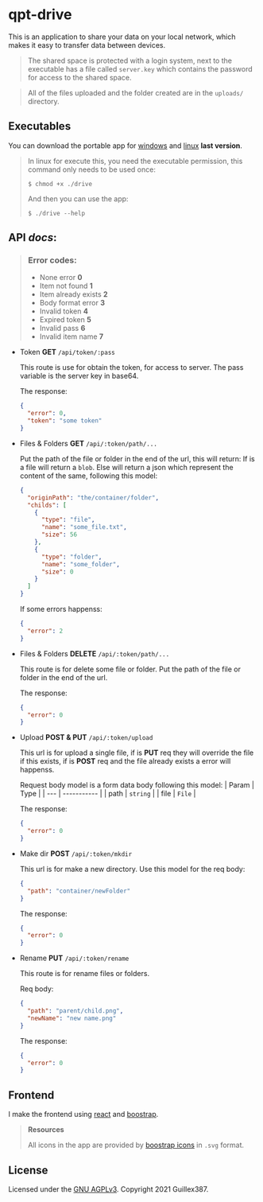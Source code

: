 # qpt-drive

This is an application to share your data on your local network, which makes it easy to transfer data between devices.

> The shared space is protected with a login system, next to the executable has a file called `server.key` which contains the password for access to the shared space.

> All of the files uploaded and the folder created are in the `uploads/` directory.

## Executables

You can download the portable app for [windows](https://github.com/Guillex387/qpt-drive/releases/download/v1.0.0/qpt-drive-win32-x64-v1.0.0.zip) and [linux](https://github.com/Guillex387/qpt-drive/releases/download/v1.0.0/qpt-drive-linux-x64-v1.0.0.zip) **last version**.

> In linux for execute this, you need the executable permission, this command only needs to be used once:
>
> `$ chmod +x ./drive`
>
> And then you can use the app:
>
> `$ ./drive --help`

## API *docs*:

> ### Error codes:
> - None error **0**
> - Item not found **1**
> - Item already exists **2**
> - Body format error **3**
> - Invalid token **4**
> - Expired token **5**
> - Invalid pass **6**
> - Invalid item name **7**

- Token **GET** `/api/token/:pass`

    This route is use for obtain the token, for access to server. The pass variable is the server key in base64.
    
    The response:
    ```json
    {
      "error": 0,
      "token": "some token"
    }
    ```

- Files & Folders **GET** `/api/:token/path/...`

    Put the path of the file or folder in the end of the url, this will return:
    If is a file will return a `blob`.
    Else will return a json which represent the content of the same, following this model:
    ```json
    {
      "originPath": "the/container/folder",
      "childs": [
        {
          "type": "file",
          "name": "some_file.txt",
          "size": 56
        },
        {
          "type": "folder",
          "name": "some_folder",
          "size": 0
        }
      ]
    }
    ```
    If some errors happenss:
    ```json
    {
      "error": 2
    }
    ```

- Files & Folders **DELETE** `/api/:token/path/...`

    This route is for delete some file or folder. Put the path of the file or folder in the end of the url.

    The response:
    ```json
    {
      "error": 0
    }
    ```

- Upload **POST & PUT** `/api/:token/upload`

    This url is for upload a single file, if is **PUT** req they will override the file if this exists, if is **POST** req and the file already exists a error will happenss.

    Request body model is a form data body following this model:
    | Param | Type |
    | --- | ----------- |
    | path | `string` |
    | file | `File` |

    The response:
    ```json
    {
      "error": 0
    }
    ```

- Make dir **POST** `/api/:token/mkdir`

    This url is for make a new directory.
    Use this model for the req body:
    ```json
    {
      "path": "container/newFolder"
    }
    ```
    The response:
    ```json
    {
      "error": 0
    }
    ```

- Rename **PUT** `/api/:token/rename`

    This route is for rename files or folders.

    Req body:
    ```json
    {
      "path": "parent/child.png",
      "newName": "new name.png"
    }
    ```
    The response:
    ```json
    {
      "error": 0
    }
    ```

## Frontend

I make the frontend using [react](https://reactjs.org) and [boostrap](https://getbootstrap.com).

> **Resources**
>
> All icons in the app are provided by [boostrap icons](https://icons.getbootstrap.com) in `.svg` format.


## License

Licensed under the [GNU AGPLv3](https://github.com/Guillex387/qpt-drive/blob/master/LICENSE). Copyright 2021 Guillex387.